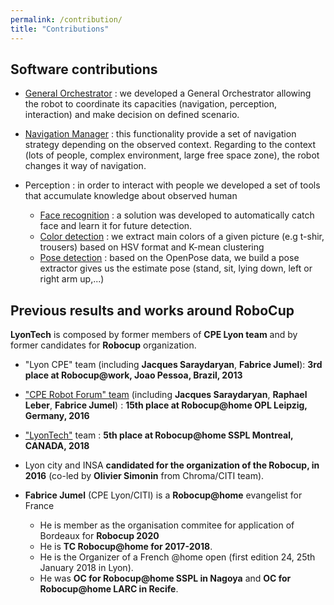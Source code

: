 ```yaml
---
permalink: /contribution/
title: "Contributions"
---
```


## Software contributions

- [General Orchestrator](https://github.com/jacques-saraydaryan/robocup_pepper-general_mng)  : we developed a General Orchestrator allowing the robot to coordinate its capacities (navigation, perception, interaction) and make decision on defined scenario.

- [Navigation Manager](https://github.com/jacques-saraydaryan/robocup_pepper-navigation_mng) : this functionality provide a set of navigation strategy depending on the observed context. Regarding to the context (lots of people, complex environment, large free space zone), the robot changes it way of navigation.

- Perception : in order to interact with people we developed a set of tools that accumulate knowledge about observed human
  - [Face recognition](https://github.com/jacques-saraydaryan/ros_face_recognition) : a solution was developed to automatically catch face and learn it for future detection.
  - [Color detection](https://github.com/jacques-saraydaryan/ros_color_detection) : we extract main colors of a given picture (e.g t-shir, trousers) based on HSV format and K-mean clustering 
  - [Pose detection](https://github.com/m0rph03nix/ros_openpose_gossip) : based on the OpenPose data, we build a pose extractor gives us the estimate pose (stand, sit, lying down, left or right arm up,...)

## Previous results and works around RoboCup

**LyonTech** is composed by former members of **CPE Lyon team** and by former candidates for **Robocup** organization.

- "Lyon CPE" team  (including **Jacques Saraydaryan**, **Fabrice Jumel**): **3rd place at Robocup@work, Joao Pessoa, Brazil, 2013**
-  ["CPE Robot Forum" team](http://cpe-dev.fr/robotcup/) (including **Jacques Saraydaryan**, **Raphael Leber**, **Fabrice Jumel**) : **15th place at Robocup@home OPL Leipzig, Germany, 2016**
- ["LyonTech"](https://robocup-lyontech.github.io/contribution/) team : **5th place at Robocup@home SSPL Montreal, CANADA, 2018**

- Lyon city and INSA **candidated for the organization of the Robocup, in 2016** (co-led by **Olivier Simonin** from Chroma/CITI team).
- **Fabrice Jumel** (CPE Lyon/CITI) is a **Robocup@home** evangelist for France
  - He is member as the organisation commitee for application of Bordeaux for **Robocup 2020** 
  - He is **TC Robocup@home for 2017-2018**. 
  - He is  the Organizer of a French @home open (first edition 24, 25th January 2018 in Lyon). 
  - He was **OC for Robocup@home SSPL in Nagoya** and **OC for Robocup@home LARC in Recife**.
